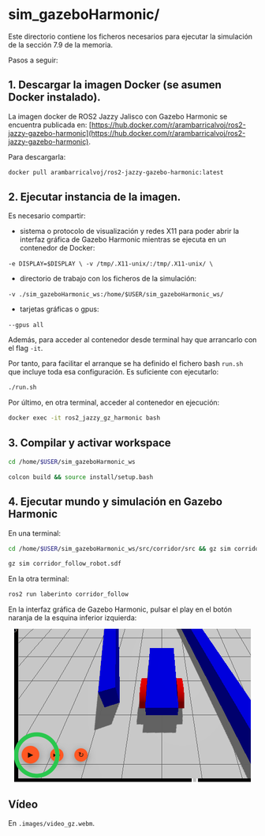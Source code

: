# sim_gazeboHarmonic/
Este directorio contiene los ficheros necesarios para ejecutar la simulación de la sección 7.9 de la memoria.

Pasos a seguir:
## 1. Descargar la imagen Docker (se asumen Docker instalado).
La imagen docker de ROS2 Jazzy Jalisco con Gazebo Harmonic se encuentra publicada en: [https://hub.docker.com/r/arambarricalvoj/ros2-jazzy-gazebo-harmonic](https://hub.docker.com/r/arambarricalvoj/ros2-jazzy-gazebo-harmonic).

Para descargarla:
```bash
docker pull arambarricalvoj/ros2-jazzy-gazebo-harmonic:latest
```

## 2. Ejecutar instancia de la imagen.
Es necesario compartir:
- sistema o protocolo de visualización y redes X11 para poder abrir la interfaz gráfica de Gazebo Harmonic mientras se ejecuta en un contenedor de Docker: 

``-e DISPLAY=$DISPLAY \
           -v /tmp/.X11-unix/:/tmp/.X11-unix/ \``

- directorio de trabajo con los ficheros de la simulación:

``-v ./sim_gazeboHarmonic_ws:/home/$USER/sim_gazeboHarmonic_ws/``
           
- tarjetas gráficas o gpus:

``--gpus all``

Además, para acceder al contenedor desde terminal hay que arrancarlo con el flag ``-it``.

Por tanto, para facilitar el arranque se ha definido el fichero bash ``run.sh`` que incluye toda esa configuración. Es suficiente con ejecutarlo:
```bash
./run.sh
```

Por último, en otra terminal, acceder al contenedor en ejecución:
```bash
docker exec -it ros2_jazzy_gz_harmonic bash 
```

## 3. Compilar y activar workspace
```bash
cd /home/$USER/sim_gazeboHarmonic_ws
```

```bash
colcon build && source install/setup.bash
```

## 4. Ejecutar mundo y simulación en Gazebo Harmonic
En una terminal:
```bash
cd /home/$USER/sim_gazeboHarmonic_ws/src/corridor/src && gz sim corridor_follow_robot.sdf
```
```bash
gz sim corridor_follow_robot.sdf
```

En la otra terminal:
```bash
ros2 run laberinto corridor_follow
```

En la interfaz gráfica de Gazebo Harmonic, pulsar el play en el botón naranja de la esquina inferior izquierda:

<!-- ![Play en Gazebo Harmonic](./.images/play_gz.png) -->

<div align="center">
  <img src="./.images/play_gz.png" alt="Play en Gazebo Harmonic">
</div>


## Vídeo
En ``.images/video_gz.webm``.